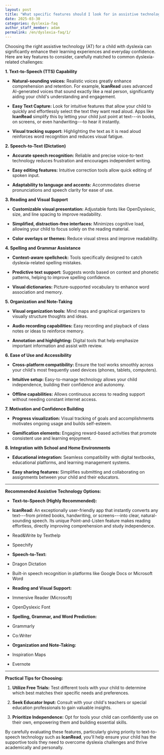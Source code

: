 ```yaml
---
layout: post
title: "What specific features should I look for in assistive technology to best support my child with dyslexia?"
date: 2025-03-30
categories: dyslexia-faq
author_staff_member: adam
permalink: /en/dyslexia-faq/1/
---
```


Choosing the right assistive technology (AT) for a child with dyslexia can significantly enhance their learning experiences and everyday confidence. Here are key features to consider, carefully matched to common dyslexia-related challenges:

**1\. Text-to-Speech (TTS) Capability**

-  **Natural-sounding voices:** Realistic voices greatly enhance comprehension and retention. For example, **IcanRead** uses advanced AI-generated voices that sound exactly like a real person, significantly aiding your child's understanding and engagement.

-  **Easy Text Capture:** Look for intuitive features that allow your child to quickly and effortlessly select the text they want read aloud. Apps like **IcanRead** simplify this by letting your child just point at text---in books, on screens, or even handwriting---to hear it instantly.

-  **Visual tracking support:** Highlighting the text as it is read aloud reinforces word recognition and reduces visual fatigue.

**2\. Speech-to-Text (Dictation)**

-  **Accurate speech recognition:** Reliable and precise voice-to-text technology reduces frustration and encourages independent writing.

-  **Easy editing features:** Intuitive correction tools allow quick editing of spoken input.

-  **Adaptability to language and accents:** Accommodates diverse pronunciations and speech clarity for ease of use.

**3\. Reading and Visual Support**

-  **Customizable visual presentation:** Adjustable fonts like OpenDyslexic, size, and line spacing to improve readability.

-  **Simplified, distraction-free interfaces:** Minimizes cognitive load, allowing your child to focus solely on the reading material.

-  **Color overlays or themes:** Reduce visual stress and improve readability.

**4\. Spelling and Grammar Assistance**

-  **Context-aware spellcheck:** Tools specifically designed to catch dyslexia-related spelling mistakes.

-  **Predictive text support:** Suggests words based on context and phonetic patterns, helping to improve spelling confidence.

-  **Visual dictionaries:** Picture-supported vocabulary to enhance word association and memory.

**5\. Organization and Note-Taking**

-  **Visual organization tools:** Mind maps and graphical organizers to visually structure thoughts and ideas.

-  **Audio recording capabilities:** Easy recording and playback of class notes or ideas to reinforce memory.

-  **Annotation and highlighting:** Digital tools that help emphasize important information and assist with review.

**6\. Ease of Use and Accessibility**

-  **Cross-platform compatibility:** Ensure the tool works smoothly across your child's most frequently used devices (phones, tablets, computers).

-  **Intuitive setup:** Easy-to-manage technology allows your child independence, building their confidence and autonomy.

-  **Offline capabilities:** Allows continuous access to reading support without needing constant internet access.

**7\. Motivation and Confidence Building**

-  **Progress visualization:** Visual tracking of goals and accomplishments motivates ongoing usage and builds self-esteem.

-  **Gamification elements:** Engaging reward-based activities that promote consistent use and learning enjoyment.

**8\. Integration with School and Home Environments**

-  **Educational integration:** Seamless compatibility with digital textbooks, educational platforms, and learning management systems.

-  **Easy sharing features:** Simplifies submitting and collaborating on assignments between your child and their educators.

* * * * *

**Recommended Assistive Technology Options:**

-  **Text-to-Speech (Highly Recommended):**

-  **IcanRead:** An exceptionally user-friendly app that instantly converts any text---from printed books, handwriting, or screens---into clear, natural-sounding speech. Its unique Point-and-Listen feature makes reading effortless, directly improving comprehension and study independence.

-  Read&Write by Texthelp

-  Speechify

-  **Speech-to-Text:**

-  Dragon Dictation

-  Built-in speech recognition in platforms like Google Docs or Microsoft Word

-  **Reading and Visual Support:**

-  Immersive Reader (Microsoft)

-  OpenDyslexic Font

-  **Spelling, Grammar, and Word Prediction:**

-  Grammarly

-  Co:Writer

-  **Organization and Note-Taking:**

-  Inspiration Maps

-  Evernote

* * * * *

**Practical Tips for Choosing:**

1.  **Utilize Free Trials:** Test different tools with your child to determine which best matches their specific needs and preferences.

2.  **Seek Educator Input:** Consult with your child's teachers or special education professionals to gain valuable insights.

3.  **Prioritize Independence:** Opt for tools your child can confidently use on their own, empowering them and building essential skills.

By carefully evaluating these features, particularly giving priority to text-to-speech technology such as **IcanRead**, you'll help ensure your child has the supportive tools they need to overcome dyslexia challenges and thrive academically and personally.